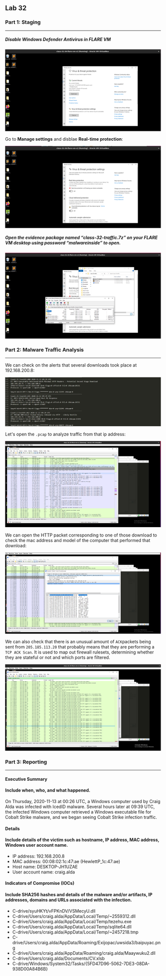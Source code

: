 ## Lab 32

### Part 1: Staging

------

##### Disable Windows Defender Antivirus in FLARE VM

![Screenshot 2022-01-25 at 18.55.42](https://github.com/pedrocorreiacodes/ops-401/blob/master/screenshots/class-32/Screenshot%202022-01-25%20at%2018.55.42.png)

Go to **Manage settings** and disblae **Real-time protection**:

![Screenshot 2022-01-25 at 18.57.14](https://github.com/pedrocorreiacodes/ops-401/blob/master/screenshots/class-32/Screenshot%202022-01-25%20at%2018.57.14.png)

##### Open the evidence package named “class-32-traffic.7z” on your FLARE VM desktop using password “malwareinside” to open.

![Screenshot 2022-01-25 at 19.03.32](https://github.com/pedrocorreiacodes/ops-401/blob/master/screenshots/class-32/Screenshot%202022-01-25%20at%2019.03.32.png)

### Part 2: Malware Traffic Analysis

------

We can check on the alerts that several downloads took place at 192.168.200.8:

![Screenshot 2022-01-26 at 13.15.57](https://github.com/pedrocorreiacodes/ops-401/blob/master/screenshots/class-32/Screenshot%202022-01-26%20at%2013.15.57.png)

Let's open the `.pcap` to analyze traffic from that ip address:

![Screenshot 2022-01-26 at 13.26.55](https://github.com/pedrocorreiacodes/ops-401/blob/master/screenshots/class-32/Screenshot%202022-01-26%20at%2013.26.55.png)

We can open the HTTP packet corresponding to one of those download to check the mac address and model of the computer that performed that download:

![Screenshot 2022-01-26 at 13.28.53](https://github.com/pedrocorreiacodes/ops-401/blob/master/screenshots/class-32/Screenshot%202022-01-26%20at%2013.28.53.png)

We can also check that there is an unusual amount of `ACK`packets being sent from `205.185.113.20` that probably means that they are performing a `TCP ACK Scan`. It is used to map out firewall rulesets, determining whether they are stateful or not and which ports are filtered.

![Screenshot 2022-01-26 at 13.36.23](https://github.com/pedrocorreiacodes/ops-401/blob/master/screenshots/class-32/Screenshot%202022-01-26%20at%2013.36.23.png)



### Part 3: Reporting

------

#### Executive Summary

#### Include when, who, and what happened.

 On Thursday, 2020-11-13 at 00:26 UTC, a Windows computer used by Craig Alda was infected with IcedID malware. Several hours later at 09:39 UTC, the infected Windows computer retrieved a Windows executable file for Cobalt Strike malware, and we began seeing Cobalt Strike infection traffic.

#### Details

#### Include details of the victim such as hostname, IP address, MAC address, Windows user account name.

+ IP address: 192.168.200.8
+ MAC address: 00:08:02:1c:47:ae (HewlettP_1c:47:ae)
+ Host name: DESKTOP-JH1UZAE
+ User account name: craig.alda

#### Indicators of Compromise (IOCs)

#### Include SHA256 hashes and details of the malware and/or artifacts, IP addresses, domains and URLs associated with the infection.

- C-drive/syuHKYt/vFPKnDV/VSMecyU.dll
- C-drive/Users/craig.alda/AppData/Local/Temp/~2559312.dll
- C-drive/Users/craig.alda/AppData/Local/Temp/tezehu.exe
- C-drive/Users/craig.alda/AppData/Local/Temp/sqlite64.dll
- C-drive/Users/craig.alda/AppData/Local/Temp/~2457218.tmp
- C-drive/Users/craig.alda/AppData/Roaming/Exijopac/uwsida3/baipuyac.png
- C-drive/Users/craig.alda/AppData/Roaming/craig.alda/Maaywuku2.dll
- C-drive/Users/craig.alda/Documents/CV.xlsb
- C-drive/Windows/System32/Tasks/{5FD47D96-5062-7DE3-08DA-938D00A84B6B}
